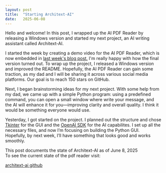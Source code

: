 ```yaml
---
layout: post
title:  "Starting Architext-AI"
date:   2025-06-08
---
```


<p class="intro"><span class="dropcap">H</span>ello and welcome! In this post, I wrapped up the AI PDF Reader by releasing a Windows version and started my next project, an AI writing assistant called Architext-AI.</p>

I started the week by creating a demo video for the AI PDF Reader, which is now embedded in  <a href="https://adrianrubio.org/blog/my-ai-pdf-reader-how-and-why-I-build-it/">last week's blog post.</a> I'm really happy with how the final version turned out. To wrap up the project, I released a Windows version and improved the README.
Hopefully, the AI PDF Reader can gain some traction, as my dad and I will be sharing it across various social media platforms. Our goal is to reach 150 stars on GitHub.

Next, I began brainstorming ideas for my next project. With some help from my dad, we came up with a simple Python program: using a predefined command, you can open a small window where write your message, and the AI will enhance it for you—improving clarity and overall quality. I think it would be something everyone would use.

Yesterday, I got started on the project. I planned out the structure and chose <a href="https://docs.python.org/3/library/tkinter.html">Tkinter</a> for the GUI and the <a href="https://openai.github.io/openai-agents-python/">OpenAI SDK</a> for the AI capabilites. I set up all the necessary files, and now I’m focusing on building the Python GUI. Hopefully, by next week, I’ll have something that looks good and works smoothly.

This post documents the state of Architext-AI as of June 8, 2025<br>
To see the current state of the pdf reader visit:

<a href="https://github.com/adrirubio/architext-ai">architext-ai github</a>
